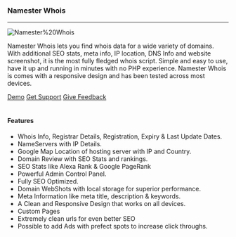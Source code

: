 ### Namester Whois

---


<img alt="Namester%20Whois" data-src="holder.js/100%x225/namester/text:Namester%20Whois">

Namester Whois lets you find whois data for a wide variety of domains. With additional SEO stats, meta info, IP location, DNS Info and website screenshot, it is the most fully fledged whois script. Simple and easy to use, have it up and running in minutes with no PHP experience. Namester Whois is comes with a responsive design and has been tested across most devices.

<div class="btn-group btn-group-justified">
	<a href="http://v5.websterfolks.com/demo/namester" class="btn btn-info">Demo</a>
	<a href="http://v5.websterfolks.com/support/namester" class="btn btn-success">Get Support</a>
	<a href="http://v5.websterfolks.com/feedback" class="btn btn-info">Give Feedback</a>
</div>


<script>
Holder.add_theme("namester", {background:"#F35A0D", foreground:"#ffffff", size: 0.2}).run()
</script>

<br>

#### Features
- Whois Info, Registrar Details, Registration, Expiry & Last Update Dates. 
- NameServers with IP Details.
- Google Map Location of hosting server with IP and Country. 
- Domain Review with SEO Stats and rankings.
- SEO Stats like Alexa Rank & Google PageRank
- Powerful Admin Control Panel.
- Fully SEO Optimized.
- Domain WebShots with local storage for superior performance.
- Meta Information like meta title, description & keywords.
- A Clean and Responsive Design that works on all devices.
- Custom Pages
- Extremely clean urls for even better SEO
- Possible to add Ads with prefect spots to increase click throughs.
